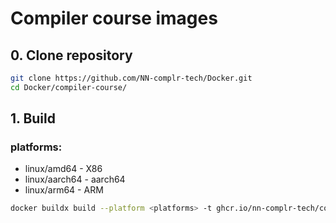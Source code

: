 # Compiler course images

## 0. Clone repository
```bash
git clone https://github.com/NN-complr-tech/Docker.git
cd Docker/compiler-course/
```

## 1. Build
### platforms:
- linux/amd64 - X86
- linux/aarch64 - aarch64
- linux/arm64 - ARM

```bash
docker buildx build --platform <platforms> -t ghcr.io/nn-complr-tech/compiler-course/dev:latest -f dev.Dockerfile .
```
